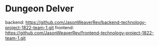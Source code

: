 # Dungeon Delver

backend: https://github.com/JasonWeaverRev/backend-technology-project-1822-team-1.git 
frontend: https://github.com/JasonWeaverRev/frontend-technology-project-1822-team-1.git


